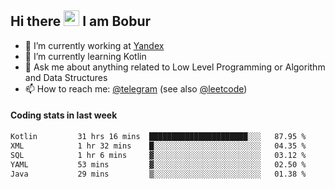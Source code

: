 ## Hi there <img src="https://media.giphy.com/media/hvRJCLFzcasrR4ia7z/giphy.gif" width="25px" height="25px"> I am Bobur

- 💼 I’m currently working at [Yandex](https://yandex.ru/)
- 🌱 I’m currently learning Kotlin
- 💬 Ask me about anything related to Low Level Programming or Algorithm and Data Structures
- 📫 How to reach me: [@telegram](https://t.me/octoant) (see also [@leetcode](https://leetcode.com/octoant/))    

#### Coding stats in last week

<!--START_SECTION:waka-->

```txt
Kotlin         31 hrs 16 mins  ██████████████████████░░░   87.95 %
XML            1 hr 32 mins    █░░░░░░░░░░░░░░░░░░░░░░░░   04.35 %
SQL            1 hr 6 mins     ▓░░░░░░░░░░░░░░░░░░░░░░░░   03.12 %
YAML           53 mins         ▓░░░░░░░░░░░░░░░░░░░░░░░░   02.50 %
Java           29 mins         ▒░░░░░░░░░░░░░░░░░░░░░░░░   01.38 %
```

<!--END_SECTION:waka-->
